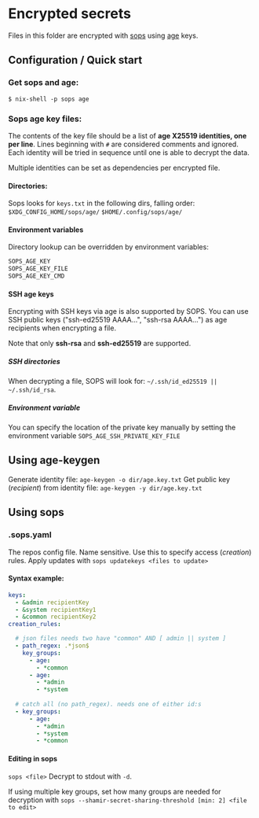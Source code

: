 # Encrypted secrets

Files in this folder are encrypted with  [sops](https://getsops.io/) using [age](https://github.com/FiloSottile/age) keys.

## Configuration / Quick start
### Get sops and age:
`$ nix-shell -p sops age`

### Sops age key files:
The contents of the key file should be a list of **age X25519 identities, one per line**. 
Lines beginning with `#` are considered comments and ignored. 
Each identity will be tried in sequence until one is able to decrypt the data.

Multiple identities can be set as dependencies per encrypted file.

#### Directories:
Sops looks for `keys.txt` in the following dirs, falling order:
`$XDG_CONFIG_HOME/sops/age/`
`$HOME/.config/sops/age/`

#### Environment variables
Directory lookup can be overridden by environment variables:
```bash
SOPS_AGE_KEY
SOPS_AGE_KEY_FILE
SOPS_AGE_KEY_CMD
```

#### SSH age keys
Encrypting with SSH keys via age is also supported by SOPS.  You can use SSH public keys ("ssh-ed25519 AAAA...", "ssh-rsa AAAA...") as age recipients when encrypting a file. 

Note that only **ssh-rsa** and **ssh-ed25519** are supported.
##### SSH directories
When decrypting a file, SOPS will look for: `~/.ssh/id_ed25519 || ~/.ssh/id_rsa`.
#####  Environment variable
You can specify the location of the private key manually by setting the environment variable 
`SOPS_AGE_SSH_PRIVATE_KEY_FILE`

## Using age-keygen
Generate identity file:
`age-keygen -o dir/age.key.txt`
Get public key (*recipient*) from identity file:
`age-keygen -y dir/age.key.txt`
## Using sops
### .sops.yaml
The repos config file. Name sensitive.
Use this to specify access (*creation*) rules.
Apply updates with `sops updatekeys <files to update>`

#### Syntax example:
```yaml
keys:
  - &admin recipientKey
  - &system recipientKey1
  - &common recipientKey2
creation_rules:

  # json files needs two have "common" AND [ admin || system ]
  - path_regex: .*json$
    key_groups:
      - age: 
        - *common
      - age: 
        - *admin
        - *system
          
  # catch all (no path_regex). needs one of either id:s
  - key_groups:
      - age: 
        - *admin
        - *system
        - *common
```

#### Editing in sops
`sops <file>`
Decrypt to stdout with `-d`.

If using multiple key groups, set how many groups are needed for decryption with `sops --shamir-secret-sharing-threshold [min: 2] <file to edit>`
